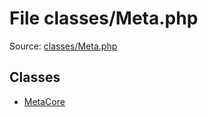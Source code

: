 File classes/Meta.php
=========

Source: [classes/Meta.php](https://github.com/PrestaShop/PrestaShop/blob/1.6.0.3/classes/Meta.php)


Classes
-------

* [MetaCore](class.MetaCore.md)

